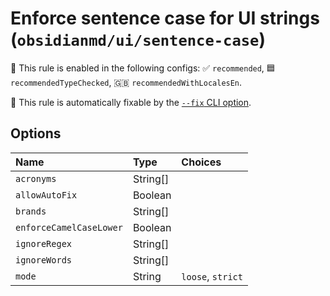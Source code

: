 # Enforce sentence case for UI strings (`obsidianmd/ui/sentence-case`)

💼 This rule is enabled in the following configs: ✅ `recommended`, 🟦 `recommendedTypeChecked`, 🇬🇧 `recommendedWithLocalesEn`.

🔧 This rule is automatically fixable by the [`--fix` CLI option](https://eslint.org/docs/latest/user-guide/command-line-interface#--fix).

<!-- end auto-generated rule header -->

## Options

<!-- begin auto-generated rule options list -->

| Name                    | Type     | Choices           |
| :---------------------- | :------- | :---------------- |
| `acronyms`              | String[] |                   |
| `allowAutoFix`          | Boolean  |                   |
| `brands`                | String[] |                   |
| `enforceCamelCaseLower` | Boolean  |                   |
| `ignoreRegex`           | String[] |                   |
| `ignoreWords`           | String[] |                   |
| `mode`                  | String   | `loose`, `strict` |

<!-- end auto-generated rule options list -->
